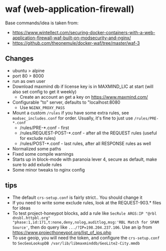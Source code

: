 # waf (web-application-firewall)

Base commands/idea is taken from:

* https://www.wintellect.com/securing-docker-containers-with-a-web-application-firewall-waf-built-on-modsecurity-and-nginx/
* https://github.com/theonemule/docker-waf/tree/master/waf-3

## Changes

* ubuntu > alpine
* port 80 > 8000
* run as own user
* Download maxmind db if license key is in MAXMIND_LIC at start (will also set config to get it weekly)
  * Create an account an get a key on https://www.maxmind.com/
* Configurable "to" server, defaults to "localhost:8080
  * Use `NGINX_PROXY_PASS`
* Mount a custom `/rules` if you have some extra rules, see `modsec_includes.conf` for order. Usually, it's fine to just use `/rules/PRE-*.conf`
  * /rules/PRE-*.conf - first
  * /rules/REQUEST-POST-*.conf - after all the REQUEST rules (useful for exclude rules)
  * /rules/POST-*.conf - last rules, after all RESPONSE rules as well
* Normalized some paths
* Fixed some compile warnings
* Starts up in block-mode with paranoia lever 4, secure as default, make sure to add exlude rules
* Some minor tweaks to nginx config

## tips

* The default `crs-setup.conf` is fairly strict.. You should change it
* If you need to write some exclude rules, look at the REQUEST-903.* files for ideas
* To test project-honeypot blocks, add a rule like `SecRule ARGS:IP "@rbl dnsbl.httpbl.org" "phase:1,id:171,t:none,deny,nolog,auditlog,msg:'RBL Match for SPAM Source'`, then do query like `.../?IP=198.204.237.106`. Use an ip from https://www.projecthoneypot.org/list_of_ips.php
* To use geoip, you will need the token, and configure the `crs-setup.conf` to `SecGeoLookupDB /var/lib/libmaxminddb/GeoLite2-City.mmdb`
